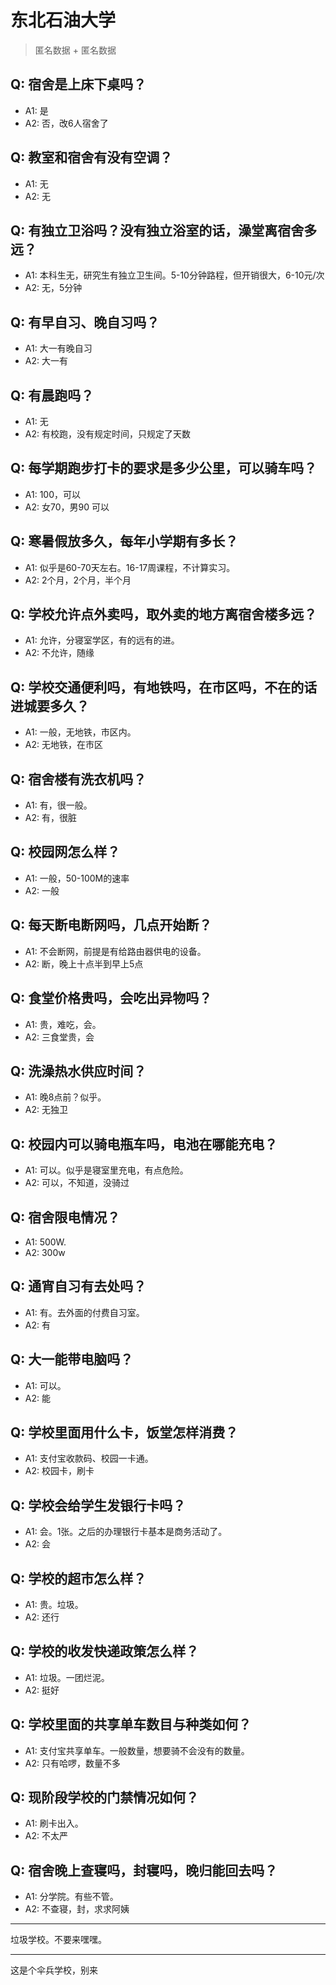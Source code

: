 # 东北石油大学
> 匿名数据 + 匿名数据
## Q: 宿舍是上床下桌吗？
- A1: 是
- A2: 否，改6人宿舍了
## Q: 教室和宿舍有没有空调？
- A1: 无
- A2: 无
## Q: 有独立卫浴吗？没有独立浴室的话，澡堂离宿舍多远？
- A1: 本科生无，研究生有独立卫生间。5-10分钟路程，但开销很大，6-10元/次
- A2: 无，5分钟
## Q: 有早自习、晚自习吗？
- A1: 大一有晚自习
- A2: 大一有
## Q: 有晨跑吗？
- A1: 无
- A2: 有校跑，没有规定时间，只规定了天数
## Q: 每学期跑步打卡的要求是多少公里，可以骑车吗？
- A1: 100，可以
- A2: 女70，男90  可以
## Q: 寒暑假放多久，每年小学期有多长？
- A1: 似乎是60-70天左右。16-17周课程，不计算实习。
- A2: 2个月，2个月，半个月
## Q: 学校允许点外卖吗，取外卖的地方离宿舍楼多远？
- A1: 允许，分寝室学区，有的远有的进。
- A2: 不允许，随缘
## Q: 学校交通便利吗，有地铁吗，在市区吗，不在的话进城要多久？
- A1: 一般，无地铁，市区内。
- A2: 无地铁，在市区
## Q: 宿舍楼有洗衣机吗？
- A1: 有，很一般。
- A2: 有，很脏
## Q: 校园网怎么样？
- A1: 一般，50-100M的速率
- A2: 一般
## Q: 每天断电断网吗，几点开始断？
- A1: 不会断网，前提是有给路由器供电的设备。
- A2: 断，晚上十点半到早上5点
## Q: 食堂价格贵吗，会吃出异物吗？
- A1: 贵，难吃，会。
- A2: 三食堂贵，会
## Q: 洗澡热水供应时间？
- A1: 晚8点前？似乎。
- A2: 无独卫
## Q: 校园内可以骑电瓶车吗，电池在哪能充电？
- A1: 可以。似乎是寝室里充电，有点危险。
- A2: 可以，不知道，没骑过
## Q: 宿舍限电情况？
- A1: 500W.
- A2: 300w
## Q: 通宵自习有去处吗？
- A1: 有。去外面的付费自习室。
- A2: 有
## Q: 大一能带电脑吗？
- A1: 可以。
- A2: 能
## Q: 学校里面用什么卡，饭堂怎样消费？
- A1: 支付宝收款码、校园一卡通。
- A2: 校园卡，刷卡
## Q: 学校会给学生发银行卡吗？
- A1: 会。1张。之后的办理银行卡基本是商务活动了。
- A2: 会
## Q: 学校的超市怎么样？
- A1: 贵。垃圾。
- A2: 还行
## Q: 学校的收发快递政策怎么样？
- A1: 垃圾。一团烂泥。
- A2: 挺好
## Q: 学校里面的共享单车数目与种类如何？
- A1: 支付宝共享单车。一般数量，想要骑不会没有的数量。
- A2: 只有哈啰，数量不多
## Q: 现阶段学校的门禁情况如何？
- A1: 刷卡出入。
- A2: 不太严
## Q: 宿舍晚上查寝吗，封寝吗，晚归能回去吗？
- A1: 分学院。有些不管。
- A2: 不查寝，封，求求阿姨
***
垃圾学校。不要来嘿嘿。
***
这是个伞兵学校，别来